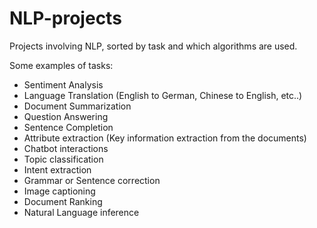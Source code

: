 # NLP-projects
Projects involving NLP, sorted by task and which algorithms are used. 

Some examples of tasks:

- Sentiment Analysis
- Language Translation (English to German, Chinese to English, etc..)
- Document Summarization
- Question Answering
- Sentence Completion
- Attribute extraction (Key information extraction from the documents)
- Chatbot interactions
- Topic classification
- Intent extraction
- Grammar or Sentence correction
- Image captioning
- Document Ranking
- Natural Language inference
